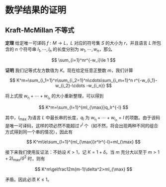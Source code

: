 # 数学结果的证明

## Kraft-McMillan 不等式

**定理** 给定唯一可译码 $f:M\to L$，$L$ 对应的符号集 $S$ 的大小为 $r$，并且语言 $L$ 所包含的 $n$ 个符号串 $l_1,\cdots,l_n$ 的长度分别为 $w_1,\cdots,w_n$，那么

$$
\sum_{i=1}^nr^{-w_i}\le 1
$$

**证明** 我们记等式左方数值为 $K$。现在给定任意正整数 $m$，我们计算

$$
K^m=\sum_{i_1=1}^n\sum_{i_2=1}^n\cdots\sum_{i_m=1}^n r^{-w_{i_1}-w_{i_2}-\cdots -w_{i_n}}
$$

将上式按 $w_{i_1}+\cdots+w_{i_n}$ 的大小重新整理，可以得到

$$
K^m=\sum_{l=1}^{ml_{\max}}q_lr^{-l}
$$

其中，$l_{\max}$ 为语言 $L$ 中最长串的长度，$q_l$ 为 $w_{i_1}+\cdots+w_{i_n}=l$ 的项数。由于该码是唯一可译码，这样的项必然不能超过 $r^l$ 个（如不然，将会出现两种不同的组合方式得到同一个串的情况），因此有

$$
K^m\le\sum_{l=1}^{ml_{\max}}r^lr^{-l}=ml_{\max}
$$

接下来我们使用反证法：不妨设 $K>1$，记 $K=1+\delta$。当 $m$ 充分大以至于 $m>1+2l_{\max}/\delta^2$ 时，则有

$$
K^m\ge\frac12m(m-1)\delta^2>ml_{\max}
$$

矛盾。因此必须 $K\le1$。
